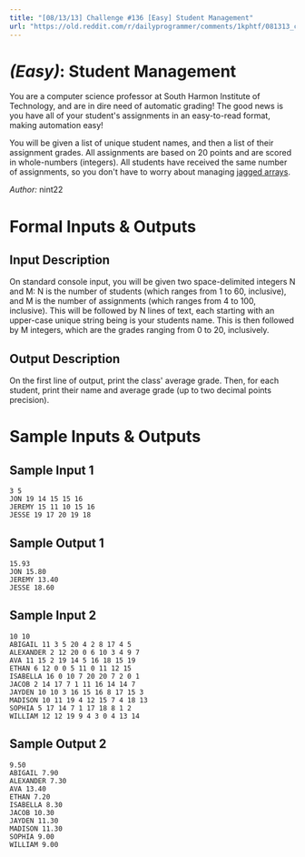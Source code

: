 ```yaml
---
title: "[08/13/13] Challenge #136 [Easy] Student Management"
url: "https://old.reddit.com/r/dailyprogrammer/comments/1kphtf/081313_challenge_136_easy_student_management/"
---
```


# [](#EasyIcon) *(Easy)*: Student Management

You are a computer science professor at South Harmon Institute of Technology, and are in dire need of automatic grading! The good news is you have all of your student's assignments in an easy-to-read format, making automation easy!

You will be given a list of unique student names, and then a list of their assignment grades. All assignments are based on 20 points and are scored in whole-numbers (integers). All students have received the same number of assignments, so you don't have to worry about managing [jagged arrays](http://en.wikipedia.org/wiki/Iliffe_vector).

*Author:* nint22

# Formal Inputs & Outputs
## Input Description

On standard console input, you will be given two space-delimited integers N and M: N is the number of students (which ranges from 1 to 60, inclusive), and M is the number of assignments (which ranges from 4 to 100, inclusive). This will be followed by N lines of text, each starting with an upper-case unique string being is your students name. This is then followed by M integers, which are the grades ranging from 0 to 20, inclusively.

## Output Description

On the first line of output, print the class' average grade. Then, for each student, print their name and average grade (up to two decimal points precision).

# Sample Inputs & Outputs
## Sample Input 1

    3 5
    JON 19 14 15 15 16
    JEREMY 15 11 10 15 16
    JESSE 19 17 20 19 18

## Sample Output 1

    15.93
    JON 15.80
    JEREMY 13.40
    JESSE 18.60
    
## Sample Input 2

    10 10
    ABIGAIL 11 3 5 20 4 2 8 17 4 5
    ALEXANDER 2 12 20 0 6 10 3 4 9 7
    AVA 11 15 2 19 14 5 16 18 15 19
    ETHAN 6 12 0 0 5 11 0 11 12 15
    ISABELLA 16 0 10 7 20 20 7 2 0 1
    JACOB 2 14 17 7 1 11 16 14 14 7
    JAYDEN 10 10 3 16 15 16 8 17 15 3
    MADISON 10 11 19 4 12 15 7 4 18 13
    SOPHIA 5 17 14 7 1 17 18 8 1 2
    WILLIAM 12 12 19 9 4 3 0 4 13 14

## Sample Output 2

    9.50
    ABIGAIL	7.90
    ALEXANDER 7.30
    AVA	13.40
    ETHAN 7.20
    ISABELLA 8.30
    JACOB 10.30
    JAYDEN 11.30
    MADISON 11.30
    SOPHIA 9.00
    WILLIAM 9.00